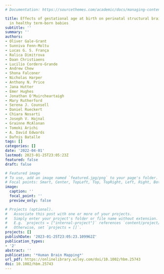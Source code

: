 ```yaml
---
# Documentation: https://sourcethemes.com/academic/docs/managing-content/

title: Effects of gestational age at birth on perinatal structural brain development
  in healthy term‐born babies
subtitle: ''
summary: ''
authors:
- Oliver Gale‐Grant
- Sunniva Fenn‐Moltu
- Lucas G. S. França
- Ralica Dimitrova
- Daan Christiaens
- Lucilio Cordero‐Grande
- Andrew Chew
- Shona Falconer
- Nicholas Harper
- Anthony N. Price
- Jana Hutter
- Emer Hughes
- Jonathan O'Muircheartaigh
- Mary Rutherford
- Serena J. Counsell
- Daniel Rueckert
- Chiara Nosarti
- Joseph V. Hajnal
- Grainne McAlonan
- Tomoki Arichi
- A. David Edwards
- Dafnis Batalle
tags: []
categories: []
date: '2022-04-01'
lastmod: 2023-01-25T23:05:23Z
featured: false
draft: false

# Featured image
# To use, add an image named `featured.jpg/png` to your page's folder.
# Focal points: Smart, Center, TopLeft, Top, TopRight, Left, Right, BottomLeft, Bottom, BottomRight.
image:
  caption: ''
  focal_point: ''
  preview_only: false

# Projects (optional).
#   Associate this post with one or more of your projects.
#   Simply enter your project's folder or file name without extension.
#   E.g. `projects = ["internal-project"]` references `content/project/deep-learning/index.md`.
#   Otherwise, set `projects = []`.
projects: []
publishDate: '2023-01-25T23:05:23.109962Z'
publication_types:
- '2'
abstract: ''
publication: '*Human Brain Mapping*'
url_pdf: https://onlinelibrary.wiley.com/doi/10.1002/hbm.25743
doi: 10.1002/hbm.25743
---
```

